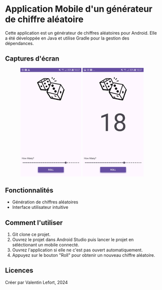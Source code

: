 # Application Mobile d'un générateur de chiffre aléatoire

Cette application est un générateur de chiffres aléatoires pour Android. Elle a été développée en Java  et utilise Gradle pour la gestion des dépendances.

## Captures d'écran

<div align="center">
<img src="app%2Fsrc%2Fmain%2Fres%2Fdrawable%2Fscreen2.jpg" alt="screen2" width="200"/> <img src="app%2Fsrc%2Fmain%2Fres%2Fdrawable%2Fscreen1.jpg" alt="screen1" width="200"/>
</div>

## Fonctionnalités

- Génération de chiffres aléatoires
- Interface utilisateur intuitive

## Comment l'utiliser

1. Git clone ce projet.
2. Ouvrez le projet dans Android Studio puis lancer le projet en séléctionant un mobile connecté.
3. Ouvrez l'application si elle ne c'est pas ouvert automatiquement.
3. Appuyez sur le bouton "Roll" pour obtenir un nouveau chiffre aléatoire.

## Licences

Créer par Valentin Lefort, 2024
